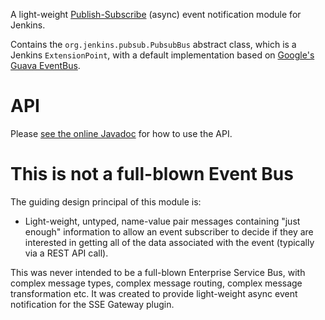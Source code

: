 A light-weight [Publish-Subscribe](http://www.enterpriseintegrationpatterns.com/patterns/messaging/PublishSubscribeChannel.html) (async) event notification module for Jenkins.

Contains the `org.jenkins.pubsub.PubsubBus` abstract class, which is a Jenkins `ExtensionPoint`, with a default
implementation based on [Google's Guava EventBus](https://github.com/google/guava/wiki/EventBusExplained).

# API

Please [see the online Javadoc](http://tfennelly.github.io/jenkins-pubsub-light-module/) for how to use the API.

# This is not a full-blown Event Bus
 
The guiding design principal of this module is:

* Light-weight, untyped, name-value pair messages containing "just enough" information to allow an event subscriber to decide if they are interested in getting all of the data associated with the event (typically via a REST API call).

This was never intended to be a full-blown Enterprise Service Bus, with complex message types, complex message routing, complex message transformation etc.
It was created to provide light-weight async event notification for the SSE Gateway plugin. 